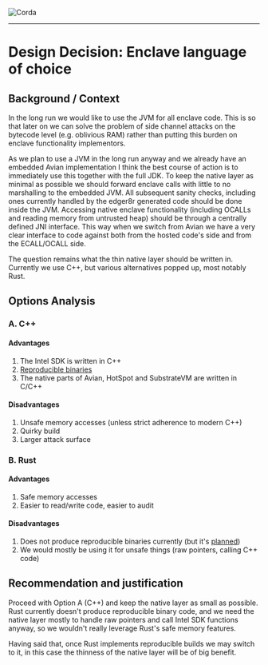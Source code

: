 ![Corda](https://www.corda.net/wp-content/uploads/2016/11/fg005_corda_b.png)

--------------------------------------------
Design Decision: Enclave language of choice
============================================

## Background / Context

In the long run we would like to use the JVM for all enclave code. This is so that later on we can solve the problem of
side channel attacks on the bytecode level (e.g. oblivious RAM) rather than putting this burden on enclave functionality
implementors.

As we plan to use a JVM in the long run anyway and we already have an embedded Avian implementation I think the best
course of action is to immediately use this together with the full JDK. To keep the native layer as minimal as possible
we should forward enclave calls with little to no marshalling to the embedded JVM. All subsequent sanity checks, 
including ones currently handled by the edger8r generated code should be done inside the JVM. Accessing native enclave
functionality (including OCALLs and reading memory from untrusted heap) should be through a centrally defined JNI
interface. This way when we switch from Avian we have a very clear interface to code against both from the hosted code's
side and from the ECALL/OCALL side.

The question remains what the thin native layer should be written in. Currently we use C++, but various alternatives
popped up, most notably Rust.

## Options Analysis

### A. C++

#### Advantages

1. The Intel SDK is written in C++
2. [Reproducible binaries](https://wiki.debian.org/ReproducibleBuilds)
3. The native parts of Avian, HotSpot and SubstrateVM are written in C/C++

#### Disadvantages

1. Unsafe memory accesses (unless strict adherence to modern C++)
2. Quirky build
3. Larger attack surface

### B. Rust

#### Advantages

1. ​Safe memory accesses
2. Easier to read/write code, easier to audit

#### Disadvantages

1. ​Does not produce reproducible binaries currently (but it's [planned](https://github.com/rust-lang/rust/issues/34902))
2. ​We would mostly be using it for unsafe things (raw pointers, calling C++ code)

## Recommendation and justification

Proceed with Option A (C++) and keep the native layer as small as possible. Rust currently doesn't produce reproducible
binary code, and we need the native layer mostly to handle raw pointers and call Intel SDK functions anyway, so we
wouldn't really leverage Rust's safe memory features.

Having said that, once Rust implements reproducible builds we may switch to it, in this case the thinness of the native
layer will be of big benefit.
